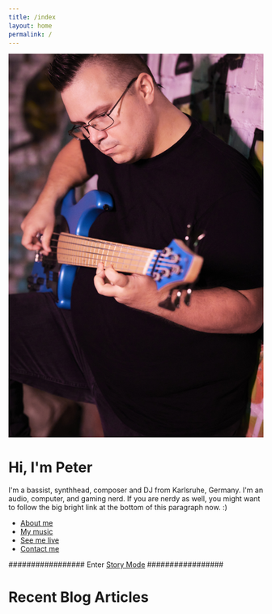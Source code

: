 ```yaml
---
title: /index
layout: home
permalink: /
---
```


<img alt="image" class="index-pic" src="assets/img/bass_pic_9.jpg"/>

# Hi, I'm Peter

I'm a bassist, synthhead, composer and DJ from Karlsruhe, Germany. I'm an audio, computer, and gaming nerd. If you are nerdy as well, you might want to follow the big bright link at the bottom of this paragraph now. :)

 - [About me](about)
 - [My music](discography)
 - [See me live](live)
 - [Contact me](contact)

<p>
#################
Enter <a class="hacky-button" href="story">Story Mode</a>
#################
</p>

# Recent Blog Articles